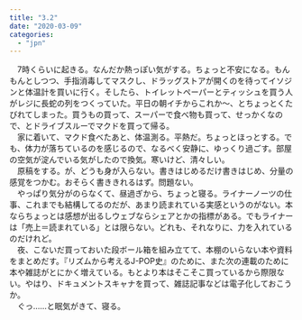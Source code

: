 ```yaml
---
title: "3.2"
date: "2020-03-09"
categories: 
  - "jpn"
---
```


　7時くらいに起きる。なんだか熱っぽい気がする。ちょっと不安になる。もんもんとしつつ、手指消毒してマスクし、ドラッグストアが開くのを待ってイソジンと体温計を買いに行く。そしたら、トイレットペーパーとティッシュを買う人がレジに長蛇の列をつくっていた。平日の朝イチからこれか～、とちょっとくたびれてしまった。買うもの買って、スーパーで食べ物も買って、せっかくなので、とドライブスルーでマクドを買って帰る。  
　家に着いて、マクド食べたあと、体温測る。平熱だ。ちょっとほっとする。でも、体力が落ちているのを感じるので、なるべく安静に、ゆっくり過ごす。部屋の空気が淀んでいる気がしたので換気。寒いけど、清々しい。  
　原稿をする。が、どうも身が入らない。書きはじめるだけ書きはじめ、分量の感覚をつかむ。おそらく書ききれるはず。問題ない。  
　やっぱり気分がのらなくて、昼過ぎから、ちょっと寝る。ライナーノーツの仕事、これまでも結構してるのだが、あまり読まれている実感というのがない。本ならちょっとは感想が出るしウェブならシェアとかの指標がある。でもライナーは「売上＝読まれている」とは限らない。どれも、それなりに、力を入れているのだけれど。  
　夜、こないだ買っておいた段ボール箱を組み立てて、本棚のいらない本や資料をまとめだす。『リズムから考えるJ-POP史』のために、また次の連載のために本や雑誌がとにかく増えている。もとより本はそこそこ買っているから際限ない。やはり、ドキュメントスキャナを買って、雑誌記事などは電子化しておこうか。  
　ぐっ……と眠気がきて、寝る。
